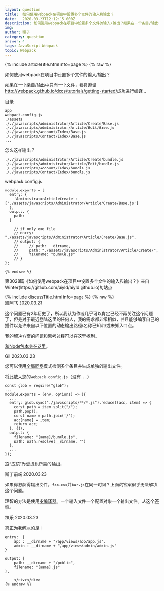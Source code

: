 ```yaml
---
layout: question
title:  如何使用webpack在项目中设置多个文件的输入和输出？
date:   2020-03-23T12:12:15.000Z
description: 如何使用webpack在项目中设置多个文件的输入/输出？如果在一个条目/输出中只有一个文件，我将遵循http //webpack.github.io/...
img: 
author: 猴子
category: question
answer: 4
tags: JavaScript Webpack
topic: Webpack
---
```

<div class="article-root">
  <div class="article">
    {% include articleTitle.html info=page %}
    {% raw %}
    <div class="article-content"><p><font style="vertical-align: inherit;"><font style="vertical-align: inherit;">如何使用webpack在项目中设置多个文件的输入/输出？</font></font></p>

<p><font style="vertical-align: inherit;"><font style="vertical-align: inherit;">如果在一个条目/输出中只有一个文件，</font><font style="vertical-align: inherit;">我将遵循</font></font><a href="http://webpack.github.io/docs/tutorials/getting-started/"><font style="vertical-align: inherit;"><font style="vertical-align: inherit;">http://webpack.github.io/docs/tutorials/getting-started/</font></font></a><font style="vertical-align: inherit;"><font style="vertical-align: inherit;">成功进行编译...</font></font></p>

<p><font style="vertical-align: inherit;"><font style="vertical-align: inherit;">目录</font></font></p>

<pre><code>app<font></font>
webpack.config.js<font></font>
./assets<font></font>
././javascripts/Administrator/Article/Create/Base.js<font></font>
././javascripts/Administrator/Article/Edit/Base.js<font></font>
././javascripts/Account/Index/Base.js<font></font>
././javascripts/Contact/Index/Base.js<font></font>
...<font></font>
</code></pre>

<p><font style="vertical-align: inherit;"><font style="vertical-align: inherit;">怎么这样输出？</font></font></p>

<pre><code>././javascripts/Administrator/Article/Create/bundle.js<font></font>
././javascripts/Administrator/Article/Edit/bundle.js<font></font>
././javascripts/Account/Index/bundle.js<font></font>
././javascripts/Contact/Index/bundle.js<font></font>
</code></pre>

<p><font style="vertical-align: inherit;"><font style="vertical-align: inherit;">webpack.config.js</font></font></p>

<pre><code>module.exports = {<font></font>
  entry: {<font></font>
    'AdministratorArticleCreate':['./assets/javascripts/Administrator/Article/Create/Base.js']<font></font>
  },<font></font>
  output: {<font></font>
    path: <font></font>
  }<font></font>
<font></font>
    // if only one file<font></font>
    // entry: "./assets/javascripts/Administrator/Article/Create/Base.js",<font></font>
    // output: {<font></font>
    //     // path: __dirname,<font></font>
    //     path: "./assets/javascripts/Administrator/Article/Create/",<font></font>
    //     filename: "bundle.js"<font></font>
    // }<font></font>
};<font></font>
</code></pre></div>
    {% endraw %}
  </div>
  <p class="winter_mark">第3028篇《如何使用webpack在项目中设置多个文件的输入和输出？》来自Winter(https://github.com/aiyld/aiyld.github.io)的站点</p>
  <div class="discuss-wrapper">
    {% include discussTitle.html info=page %}
    {% raw %}
    <div class="discuss-item">
        <div class="discuss-parent">
          <div class="discuss-meta">
            <span class="discuss-user">凯阿飞</span>
            <span class="discuss-time">2020.03.23</span>
          </div>
          <div class="discuss-comment"><p><font style="vertical-align: inherit;"><font style="vertical-align: inherit;">这个问题已有2年历史了，所以我认为作者几乎可以肯定已经不再关注这个问题了，但是对于最近登陆这里的任何人，我的需求都非常相似，并且能够编写自己的插件以允许来自以下位置的动态输出路径/名称已知和/或未知入口点。</font></font></p>

<p><a href="https://hackernoon.com/webpack-creating-dynamically-named-outputs-for-wildcarded-entry-files-9241f596b065" rel="nofollow noreferrer"><font style="vertical-align: inherit;"><font style="vertical-align: inherit;">我的解决方案的问题和思考过程可以在这里找到</font></font></a><font style="vertical-align: inherit;"><font style="vertical-align: inherit;">。</font></font></p>

<p><a href="https://www.npmjs.com/package/webpack-entry-plus" rel="nofollow noreferrer"><font style="vertical-align: inherit;"><font style="vertical-align: inherit;">和Node包本身在这里</font></font></a><font style="vertical-align: inherit;"><font style="vertical-align: inherit;">。</font></font></p></div>
        </div></div><div class="discuss-item">
        <div class="discuss-parent">
          <div class="discuss-meta">
            <span class="discuss-user">Gil</span>
            <span class="discuss-time">2020.03.23</span>
          </div>
          <div class="discuss-comment"><p><font style="vertical-align: inherit;"><font style="vertical-align: inherit;">您可以使用</font></font><a href="http://adilapapaya.com/docs/glob/readme_3.2.7.html" rel="noreferrer"><font style="vertical-align: inherit;"><font style="vertical-align: inherit;">全局同步</font></font></a><font style="vertical-align: inherit;"><font style="vertical-align: inherit;">模式</font><font style="vertical-align: inherit;">检测多个条目并生成单独的输出文件</font><font style="vertical-align: inherit;">。</font></font></p>

<p><font style="vertical-align: inherit;"><font style="vertical-align: inherit;">将此放入您的</font></font><code>webpack.config.js</code><font style="vertical-align: inherit;"><font style="vertical-align: inherit;">（没有</font></font><code>...</code><font style="vertical-align: inherit;"><font style="vertical-align: inherit;">）</font></font></p>

<pre><code>const glob = require("glob");<font></font>
...<font></font>
module.exports = (env, options) =&gt; ({<font></font>
  ...<font></font>
  entry: glob.sync("./javascripts/**/*.js").reduce((acc, item) =&gt; {<font></font>
    const path = item.split("/");<font></font>
    path.pop();<font></font>
    const name = path.join('/');<font></font>
    acc[name] = item;<font></font>
    return acc;<font></font>
  }, {}),<font></font>
  output: {<font></font>
    filename: "[name]/bundle.js",<font></font>
    path: path.resolve(__dirname, "")<font></font>
  },<font></font>
  ...<font></font>
});<font></font>
</code></pre>

<p><font style="vertical-align: inherit;"><font style="vertical-align: inherit;">这“应该”为您提供所需的输出。</font></font></p></div>
        </div></div><div class="discuss-item">
        <div class="discuss-parent">
          <div class="discuss-meta">
            <span class="discuss-user">斯丁前端</span>
            <span class="discuss-time">2020.03.23</span>
          </div>
          <div class="discuss-comment"><p><font style="vertical-align: inherit;"><font style="vertical-align: inherit;">如果你想获得输出文件，</font></font><code>foo.css</code><font style="vertical-align: inherit;"><font style="vertical-align: inherit;">并</font></font><code>bar.js</code><font style="vertical-align: inherit;"><font style="vertical-align: inherit;">在同一时间？</font><font style="vertical-align: inherit;">上面的答案似乎无法解决这个问题。</font></font></p>

<p><font style="vertical-align: inherit;"><font style="vertical-align: inherit;">理智的方法是使用</font></font><a href="https://github.com/webpack/webpack/blob/master/examples/multi-compiler/webpack.config.js" rel="noreferrer"><font style="vertical-align: inherit;"><font style="vertical-align: inherit;">多编译器</font></font></a><font style="vertical-align: inherit;"><font style="vertical-align: inherit;">。</font><font style="vertical-align: inherit;">一个输入文件一个配置对象一个输出文件。</font><font style="vertical-align: inherit;">从这个</font></font><a href="https://stackoverflow.com/a/38132106/2803340"><font style="vertical-align: inherit;"><font style="vertical-align: inherit;">答案</font></font></a><font style="vertical-align: inherit;"><font style="vertical-align: inherit;">。</font></font></p></div>
        </div></div><div class="discuss-item">
        <div class="discuss-parent">
          <div class="discuss-meta">
            <span class="discuss-user">神乐</span>
            <span class="discuss-time">2020.03.23</span>
          </div>
          <div class="discuss-comment"><p><font style="vertical-align: inherit;"><font style="vertical-align: inherit;">真正为我解决的是：</font></font></p>

<pre><code>entry:  {<font></font>
    app : __dirname + "/app/views/app/app.js",<font></font>
    admin : __dirname + "/app/views/admin/admin.js"<font></font>
}<font></font>
<font></font>
output: {<font></font>
    path: __dirname + "/public",<font></font>
    filename: "[name].js"<font></font>
},<font></font>
</code></pre></div>
        </div></div>
    {% endraw %}
  </div>
<div>
